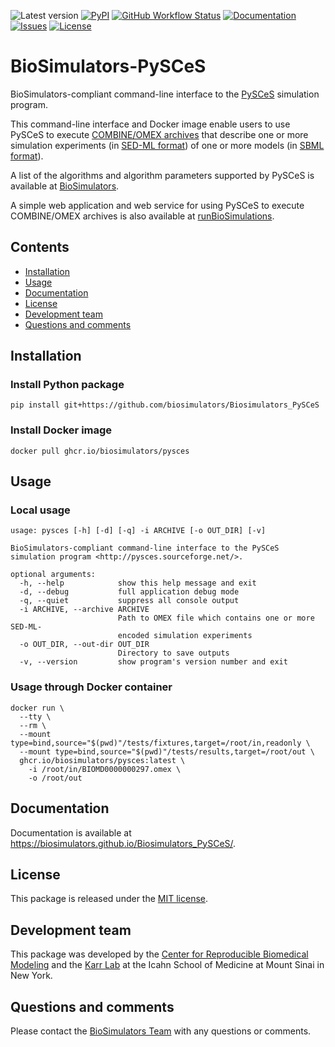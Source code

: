 ![Latest version](https://img.shields.io/github/v/tag/biosimulators/Biosimulators_PySCeS)
[![PyPI](https://img.shields.io/pypi/v/biosimulators_pysces)](https://pypi.org/project/biosimulators_pysces/)
[![GitHub Workflow Status](https://img.shields.io/github/workflow/status/biosimulators/Biosimulators_PySCeS/workflow-id)](https://github.com/biosimulators/Biosimulators_PySCeS/actions?query=workflow%3Aworkflow-id)
[![Documentation](https://img.shields.io/github/license/biosimulators/Biosimulators_PySCeS?badges-awesome-green.svg)](https://biosimulators.github.io/Biosimulators_PySCeS/)
[![Issues](https://img.shields.io/github/issues/biosimulators/Biosimulators_PySCeS)](https://github.com/biosimulators/Biosimulators_PySCeS/issues)
[![License](https://img.shields.io/github/license/biosimulators/Biosimulators_PySCeS?badges-awesome-green.svg)](https://github.com/biosimulators/Biosimulators_PySCeS/blob/dev/LICENSE)

# BioSimulators-PySCeS
BioSimulators-compliant command-line interface to the [PySCeS](http://pysces.sourceforge.net/) simulation program.

This command-line interface and Docker image enable users to use PySCeS to execute [COMBINE/OMEX archives](https://combinearchive.org/) that describe one or more simulation experiments (in [SED-ML format](https://sed-ml.org)) of one or more models (in [SBML format](http://sbml.org])).

A list of the algorithms and algorithm parameters supported by PySCeS is available at [BioSimulators](https://biosimulators.org/simulators/pysces).

A simple web application and web service for using PySCeS to execute COMBINE/OMEX archives is also available at [runBioSimulations](https://run.biosimulations.org).

## Contents
* [Installation](#installation)
* [Usage](#usage)
* [Documentation](#documentation)
* [License](#license)
* [Development team](#development-team)
* [Questions and comments](#questions-and-comments)

## Installation

### Install Python package
```
pip install git+https://github.com/biosimulators/Biosimulators_PySCeS
```

### Install Docker image
```
docker pull ghcr.io/biosimulators/pysces
```

## Usage

### Local usage
```
usage: pysces [-h] [-d] [-q] -i ARCHIVE [-o OUT_DIR] [-v]

BioSimulators-compliant command-line interface to the PySCeS simulation program <http://pysces.sourceforge.net/>.

optional arguments:
  -h, --help            show this help message and exit
  -d, --debug           full application debug mode
  -q, --quiet           suppress all console output
  -i ARCHIVE, --archive ARCHIVE
                        Path to OMEX file which contains one or more SED-ML-
                        encoded simulation experiments
  -o OUT_DIR, --out-dir OUT_DIR
                        Directory to save outputs
  -v, --version         show program's version number and exit
```

### Usage through Docker container
```
docker run \
  --tty \
  --rm \
  --mount type=bind,source="$(pwd)"/tests/fixtures,target=/root/in,readonly \
  --mount type=bind,source="$(pwd)"/tests/results,target=/root/out \
  ghcr.io/biosimulators/pysces:latest \
    -i /root/in/BIOMD0000000297.omex \
    -o /root/out
```

## Documentation
Documentation is available at https://biosimulators.github.io/Biosimulators_PySCeS/.

## License
This package is released under the [MIT license](LICENSE).

## Development team
This package was developed by the [Center for Reproducible Biomedical Modeling](http://reproduciblebiomodels.org) and the [Karr Lab](https://www.karrlab.org) at the Icahn School of Medicine at Mount Sinai in New York.

## Questions and comments
Please contact the [BioSimulators Team](mailto:info@biosimulators.org) with any questions or comments.
